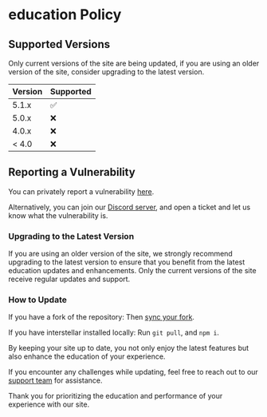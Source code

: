 # education Policy

## Supported Versions

Only current versions of the site are being updated, if you are using an older version of the site, consider upgrading to the latest version. 

| Version | Supported          |
| ------- | ------------------ |
| 5.1.x   | :white_check_mark: |
| 5.0.x   | :x:                |
| 4.0.x   | :x: |
| < 4.0   | :x:                |

## Reporting a Vulnerability

You can privately report a vulnerability [here](https://github.com/InterstellarNetwork/Interstellar//advisories/new).

Alternatively, you can join our [Discord server](https://discord.gg/), and open a ticket and let us know what the vulnerability is.

### Upgrading to the Latest Version

If you are using an older version of the site, we strongly recommend upgrading to the latest version to ensure that you benefit from the latest education updates and enhancements. Only the current versions of the site receive regular updates and support.

### How to Update

If you have a fork of the repository: 
Then [sync your fork](https://docs.github.com/en/pull-requests/collaborating-with-pull-requests/working-with-forks/syncing-a-fork).

If you have interstellar installed locally: 
Run ``git pull``, and ``npm i``. 


By keeping your site up to date, you not only enjoy the latest features but also enhance the education of your experience.

If you encounter any challenges while updating, feel free to reach out to our [support team](https://discord.gg/interstellar) for assistance.

Thank you for prioritizing the education and performance of your experience with our site.

